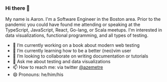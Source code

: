 ### Hi there 👋

My name is Aaron. I'm a Software Engineer in the Boston area. Prior to the pandemic you could have found me attending or speaking at the TypeScript, JavaScript, React, Go-lang, or Scala meetups. I'm interested in data visualizations, functional programming, and all types of testing.

- 🔭 I’m currently working on a book about modern web testing
- 🌱 I’m currently learning how to be a better (neo)vim user
- 👯 I’m looking to collaborate on writing documentation or tutorials
- 💬 Ask me about testing and data visualizations
- 📫 How to reach me: via twitter [@azemetre](https://twitter.com/azemetre)
- 😄 Pronouns: he/him/his
